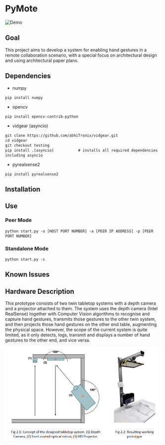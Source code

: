 # PyMote

![Demo](https://snavas.github.io/img/image4.gif)

## Goal
 
This project aims to develop a system for enabling hand gestures in a remote collaboration scenario, with a special focus on architectural design and using architectural paper plans.

## Dependencies
- numpy
```
pip install numpy
```
- opencv
```
pip install opencv-contrib-python
```
- vidgear (asyncio)
```
git clone https://github.com/abhiTronix/vidgear.git
cd vidgear
git checkout testing
pip install .[asyncio]           # installs all required dependencies including asyncio 
```
- pyrealsense2
```
pip install pyrealsense2
```

## Installation

## Use

### Peer Mode
```
python start.py -o [HOST PORT NUMBER] -a [PEER IP ADDRESS] -p [PEER PORT NUMBER]
```
### Standalone Mode
```
python start.py -s
```
## Known Issues

## Hardware Description

This prototype consists of two twin tabletop systems with a depth camera and a projector attached to them. The system uses the depth camera (Intel RealSense) together with Computer Vision algorithms to recognise and capture hand gestures, transmits those gestures to the other twin system, and then projects those hand gestures on the other end table, augmenting the physical space. However, the scope of the current system is quite limited, as it only detects, logs, transmit and displays a number of hand gestures to the other end, and vice versa.

![Prototype](https://raw.githubusercontent.com/snavas/snavas.github.io/master/img/prototype.png)

